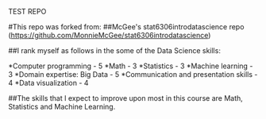 TEST REPO 

#This repo was forked from: 
##McGee's stat6306introdatascience repo (https://github.com/MonnieMcGee/stat6306introdatascience)


##I rank myself as follows in the some of the Data Science skills: 

*Computer programming - 5
*Math - 3
*Statistics - 3
*Machine learning - 3
*Domain expertise: Big Data - 5
*Communication and presentation skills - 4 
*Data visualization - 4

##The skills that I expect to improve upon most in this course are Math, Statistics and Machine Learning. 

